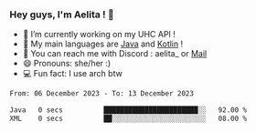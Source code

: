 ### Hey guys, I'm Aelita ! 👋

- 🔭 I’m currently working on my UHC API !
- 🌱 My main languages are [Java](https://www.oracle.com/java/) and [Kotlin](https://kotlinlang.org/) !
- 💬 You can reach me with Discord : aelita_ or [Mail](mailto:pro.shinobuu@gmail.com)
- 😄 Pronouns: she/her :) 
- 💻 Fun fact: I use arch btw

<!--START_SECTION:waka-->

```txt
From: 06 December 2023 - To: 13 December 2023

Java   0 secs          ███████████████████████░░   92.00 %
XML    0 secs          ██░░░░░░░░░░░░░░░░░░░░░░░   08.00 %
```

<!--END_SECTION:waka-->
